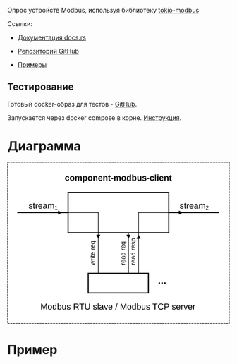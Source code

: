 <!-- cargo-rdme start -->

Опрос устройств Modbus, используя библиотеку
[tokio-modbus](https://crates.io/crates/tokio-modbus)

Ссылки:

- [Документация docs.rs](https://docs.rs/rsiot-modbus-client/latest/)

- [Репозиторий
  GitHub](https://github.com/Konstantin-Dudersky/rsiot/tree/main/rsiot-modbus-client)

- [Примеры](https://github.com/Konstantin-Dudersky/rsiot/tree/main/rsiot-modbus-client/examples)

## Тестирование

Готовый docker-образ для тестов - [GitHub](https://github.com/cybcon/modbus-server).

Запускается через docker compose в корне. [Инструкция](../doc/development.md).

# Диаграмма

![](./doc/component-modbus-client.svg)

# Пример

```rust
```

<!-- cargo-rdme end -->
